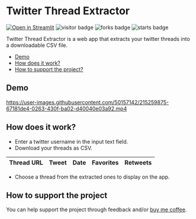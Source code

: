 # Twitter Thread Extractor
[![Open in Streamlit](https://static.streamlit.io/badges/streamlit_badge_black_white.svg)](https://twitter-thread-extractor.streamlit.app/)
![visitor badge](https://visitor-badge.glitch.me/badge?page_id=nainiayoub.twitter-thread-extractor)
![forks badge](https://img.shields.io/github/forks/nainiayoub/twitter-thread-extractor)
![starts badge](https://img.shields.io/github/stars/nainiayoub/twitter-thread-extractor?style=social)

Twitter Thread Extractor is a web app that extracts your twitter threads into a downloadable CSV file.

* [Demo](#demo)
* [How does it work?](#how-does-it-work)
* [How to support the project?](#how-to-support-the-project)

## Demo
https://user-images.githubusercontent.com/50157142/215259875-67181de4-0263-430f-ba02-d40040e03a92.mp4

## How does it work?
* Enter a twitter username in the input text field.
* Download your threads as CSV.

|Thread URL | Tweet | Date | Favorites | Retweets | 
| --------- | ----- | ------ | ------------------- | ---------------- |

* Choose a thread  from the extracted ones to display on the app.


## How to support the project
You can help support the project through feedback and/or [buy me coffee](https://www.buymeacoffee.com/nainiayoub).
